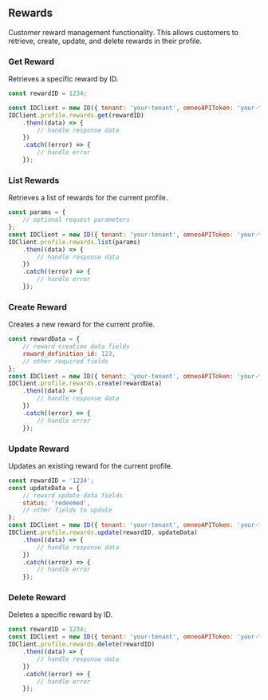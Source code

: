 ## Rewards

Customer reward management functionality.
This allows customers to retrieve, create, update, and delete rewards in their profile.

### Get Reward
Retrieves a specific reward by ID.

```javascript
const rewardID = 1234;

const IDClient = new ID({ tenant: 'your-tenant', omneoAPIToken: 'your-token', config: {} })
IDClient.profile.rewards.get(rewardID)
    .then((data) => {
        // handle response data
    })
    .catch((error) => {
        // handle error
    });
```

### List Rewards

Retrieves a list of rewards for the current profile.
```javascript
const params = {
    // optional request parameters
};
const IDClient = new ID({ tenant: 'your-tenant', omneoAPIToken: 'your-token', config: {} })
IDClient.profile.rewards.list(params)
    .then((data) => {
        // handle response data
    })
    .catch((error) => {
        // handle error
    });
```

### Create Reward

Creates a new reward for the current profile.
```javascript
const rewardData = {
    // reward creation data fields
    reward_definition_id: 123,
    // other required fields
};
const IDClient = new ID({ tenant: 'your-tenant', omneoAPIToken: 'your-token', config: {} })
IDClient.profile.rewards.create(rewardData)
    .then((data) => {
        // handle response data
    })
    .catch((error) => {
        // handle error
    });
```

### Update Reward

Updates an existing reward for the current profile.
```javascript
const rewardID = '1234';
const updateData = {
    // reward update data fields
    status: 'redeemed',
    // other fields to update
};
const IDClient = new ID({ tenant: 'your-tenant', omneoAPIToken: 'your-token', config: {} })
IDClient.profile.rewards.update(rewardID, updateData)
    .then((data) => {
        // handle response data
    })
    .catch((error) => {
        // handle error
    });
```

### Delete Reward

Deletes a specific reward by ID.
```javascript
const rewardID = 1234;
const IDClient = new ID({ tenant: 'your-tenant', omneoAPIToken: 'your-token', config: {} })
IDClient.profile.rewards.delete(rewardID)
    .then((data) => {
        // handle response data
    })
    .catch((error) => {
        // handle error
    });
```